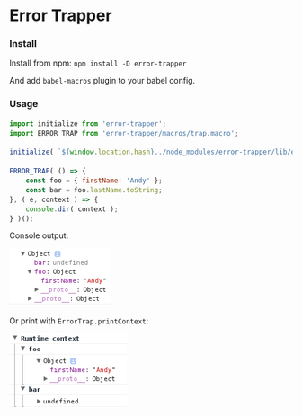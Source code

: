 # Error Trapper

### Install
Install from npm:
`npm install -D error-trapper`

And add `babel-macros` plugin to your babel config. 

### Usage

```js
import initialize from 'error-trapper';
import ERROR_TRAP from 'error-trapper/macros/trap.macro';

initialize( `${window.location.hash}../node_modules/error-trapper/lib/esprima-bundle.js` );

ERROR_TRAP( () => {
    const foo = { firstName: 'Andy' };
    const bar = foo.lastName.toString;
}, ( e, context ) => {
    console.dir( context );
} )();

```

Console output:

![Console output](https://github.com/shamcode/error-trapper/blob/master/screens/console-dir.png?raw=true)

Or print with `ErrorTrap.printContext`:

![Console output](https://github.com/shamcode/error-trapper/blob/master/screens/print-context.png?raw=true)